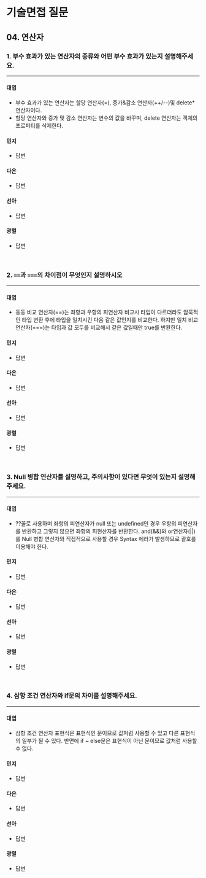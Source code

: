 # 기술면접 질문

## 04. 연산자

### 1. 부수 효과가 있는 연산자의 종류와 어떤 부수 효과가 있는지 설명해주세요.

<hr>

#### 대엽

- 부수 효과가 있는 연산자는 할당 연산자(=), 증가&감소 연산자(++/--)및 delete\* 연산자이다.
- 할당 연산자와 증가 및 감소 연산자는 변수의 값을 바꾸며, delete 연산자는 객체의 프로퍼티를 삭제한다.

#### 민지

- 답변

#### 다은

- 답변

#### 선아

- 답변

#### 광렬

- 답변

<br>

### 2. `==`과 `===`의 차이점이 무엇인지 설명하시오

<hr>

#### 대엽

- 동등 비교 연산자(==)는 좌항과 우항의 피연산자 비교시 타입이 다르더라도 암묵적인 타입 변환 후에 타입을 일치시킨 다음 같은 값인지를 비교한다. 하지만 일치 비교 연산자(===)는 타입과 값 모두를 비교해서 같은 값일때만 true를 반환한다.

#### 민지

- 답변

#### 다은

- 답변

#### 선아

- 답변

#### 광렬

- 답변

<br>

### 3. Null 병합 연산자를 설명하고, 주의사항이 있다면 무엇이 있는지 설명해주세요.

<hr>

#### 대엽

- ??꼴로 사용하며 좌항의 피연산자가 null 또는 undefined인 경우 우항의 피연산자를 반환하고 그렇지 않으면 좌항의 피현산자를 반환한다. and(&&)와 or연산자(||)를 Null 병합 연산자와 직접적으로 사용할 경우 Syntax 에러가 발생하므로 괄호를 이용해야 한다.

#### 민지

- 답변

#### 다은

- 답변

#### 선아

- 답변

#### 광렬

- 답변

<br>

### 4. 삼항 조건 연산자와 if문의 차이를 설명해주세요.

<hr>

#### 대엽

- 삼항 조건 연산자 표현식은 표현식인 문이므로 값처럼 사용할 수 있고 다른 표현식의 일부가 될 수 있다. 반면에 if ~ else문은 표현식이 아닌 문이므로 값처럼 사용할 수 없다.

#### 민지

- 답변

#### 다은

- 답변

#### 선아

- 답변

#### 광렬

- 답변
